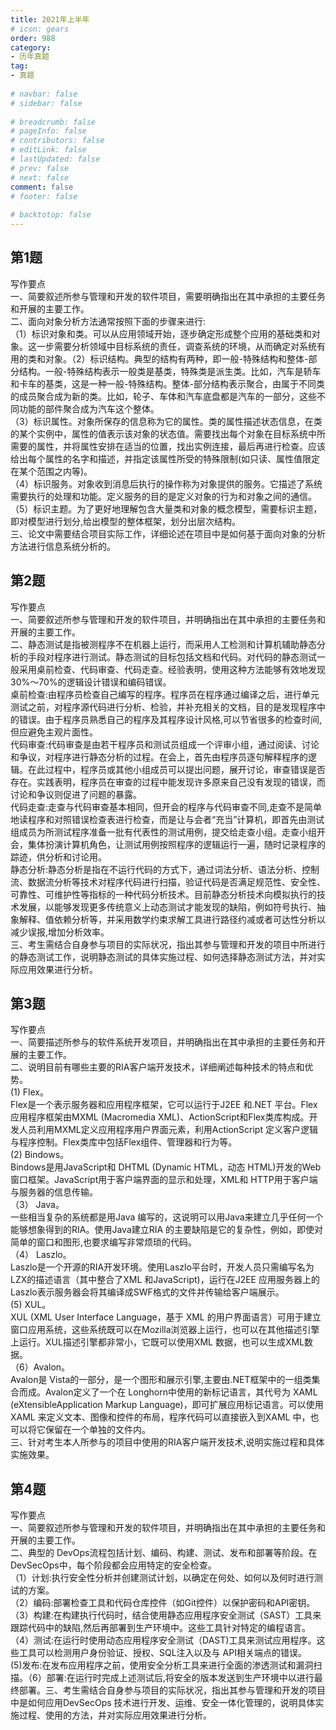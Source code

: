 ```yaml
---  
title: 2021年上半年  
# icon: gears  
order: 988  
category:  
- 历年真题  
tag:  
- 真题  
  
# navbar: false  
# sidebar: false  
  
# breadcrumb: false  
# pageInfo: false  
# contributors: false  
# editLink: false  
# lastUpdated: false  
# prev: false  
# next: false  
comment: false  
# footer: false  
  
# backtotop: false  
---  
```

## 第1题 ##

写作要点  
一、简要叙述所参与管理和开发的软件项目，需要明确指出在其中承担的主要任务和开展的主要工作。  
二、面向对象分析方法通常按照下面的步骤来进行:  
（1）标识对象和类。可以从应用领域开始，逐步确定形成整个应用的基础类和对象。这一步需要分析领域中目标系统的责任，调查系统的环境，从而确定对系统有用的类和对象。（2）标识结构。典型的结构有两种，即一般-特殊结构和整体-部分结构。一般-特殊结构表示一般类是基类，特殊类是派生类。比如，汽车是轿车和卡车的基类，这是一种一般-特殊结构。整体-部分结构表示聚合，由属于不同类的成员聚合成为新的类。比如，轮子、车体和汽车底盘都是汽车的一部分，这些不同功能的部件聚合成为汽车这个整体。  
（3）标识属性。对象所保存的信息称为它的属性。类的属性描述状态信息，在类的某个实例中，属性的值表示该对象的状态值。需要找出每个对象在目标系统中所需要的属性，并将属性安排在适当的位置，找出实例连接，最后再进行检查。应该给出每个属性的名字和描述，并指定该属性所受的特殊限制(如只读、属性值限定在某个范围之内等)。  
（4）标识服务。对象收到消息后执行的操作称为对象提供的服务。它描述了系统需要执行的处理和功能。定义服务的目的是定义对象的行为和对象之间的通信。  
（5）标识主题。为了更好地理解包含大量类和对象的概念模型，需要标识主题，即对模型进行划分,给出模型的整体框架，划分出层次结构。  
三、论文中需要结合项目实际工作，详细论述在项目中是如何基于面向对象的分析方法进行信息系统分析的。  


## 第2题 ##

写作要点  
一、简要叙述所参与管理和开发的软件项目，并明确指出在其中承担的主要任务和开展的主要工作。  
二、静态测试是指被测程序不在机器上运行，而采用人工检测和计算机辅助静态分析的手段对程序进行测试。静态测试的目标包括文档和代码。对代码的静态测试一般采用桌前检查、代码审查、代码走查。经验表明，使用这种方法能够有效地发现30%～70%的逻辑设计错误和编码错误。  
桌前检查:由程序员检查自己编写的程序。程序员在程序通过编译之后，进行单元测试之前，对程序源代码进行分析、检验，并补充相关的文档，目的是发现程序中的错误。由于程序员熟悉自己的程序及其程序设计风格,可以节省很多的检查时间,但应避免主观片面性。  
代码审查:代码审查是由若干程序员和测试员组成一个评审小组，通过阅读、讨论和争议，对程序进行静态分析的过程。在会上，首先由程序员逐句解释程序的逻辑。在此过程中，程序员或其他小组成员可以提出问题，展开讨论，审查错误是否存在。实践表明，程序员在审查的过程中能发现许多原来自己没有发现的错误，而讨论和争议则促进了问题的暴露。  
代码走查:走查与代码审查基本相同，但开会的程序与代码审查不同,走查不是简单地读程序和对照错误检查表进行检查，而是让与会者“充当”计算机，即首先由测试组成员为所测试程序准备一批有代表性的测试用例，提交给走查小组。走查小组开会，集体扮演计算机角色，让测试用例按照程序的逻辑运行一遍，随时记录程序的踪迹，供分析和讨论用。  
静态分析:静态分析是指在不运行代码的方式下，通过词法分析、语法分析、控制流、数据流分析等技术对程序代码进行扫描，验证代码是否满足规范性、安全性、可靠性、可维护性等指标的一种代码分析技术。目前静态分析技术向模拟执行的技术发展，以能够发现更多传统意义上动态测试才能发现的缺陷，例如符号执行、抽象解释、值依赖分析等，并采用数学约束求解工具进行路径约减或者可达性分析以减少误报,增加分析效率。  
三、考生需结合自身参与项目的实际状况，指出其参与管理和开发的项目中所进行的静态测试工作，说明静态测试的具体实施过程、如何选择静态测试方法，并对实际应用效果进行分析。  


## 第3题 ##

写作要点  
一、简要描述所参与的软件系统开发项目，并明确指出在其中承担的主要任务和开展的主要工作。  
二、说明目前有哪些主要的RIA客户端开发技术，详细阐述每种技术的特点和优势。  
(1) Flex。  
Flex是一个表示服务器和应用程序框架，它可以运行于J2EE 和.NET 平台。Flex应用程序框架由MXML (Macromedia XML)、ActionScript和Flex类库构成。开发人员利用MXML定义应用程序用户界面元素，利用ActionScript 定义客户逻辑与程序控制。Flex类库中包括Flex组件、管理器和行为等。  
(2) Bindows。  
Bindows是用JavaScript和 DHTML (Dynamic HTML，动态 HTML)开发的Web窗口框架。JavaScript用于客户端界面的显示和处理，XML和 HTTP用于客户端与服务器的信息传输。  
（3） Java。  
一些相当复杂的系统都是用Java 编写的，这说明可以用Java来建立几乎任何一个能够想象得到的RIA。使用Java建立RIA 的主要缺陷是它的复杂性，例如，即使对简单的窗口和图形,也要求编写非常烦琐的代码。  
（4） Laszlo。  
Laszlo是一个开源的RIA开发环境。使用Laszlo平台时，开发人员只需编写名为LZX的描述语言（其中整合了XML 和JavaScript)，运行在J2EE 应用服务器上的 Laszlo表示服务器会将其编译成SWF格式的文件并传输给客户端展示。  
(5) XUL。  
XUL (XML User Interface Language，基于 XML 的用户界面语言）可用于建立窗口应用系统，这些系统既可以在Mozilla浏览器上运行，也可以在其他描述引擎上运行。XUL描述引擎都非常小，它既可以使用XML 数据，也可以生成XML数据。  
（6）Avalon。  
Avalon是 Vista的一部分，是一个图形和展示引擎,主要由.NET框架中的一组类集合而成。Avalon定义了一个在 Longhorn中使用的新标记语言，其代号为 XAML (eXtensibleApplication Markup Language)，即可扩展应用标记语言。可以使用XAML 来定义文本、图像和控件的布局，程序代码可以直接嵌入到XAML 中，也可以将它保留在一个单独的文件内。  
三、针对考生本人所参与的项目中使用的RIA客户端开发技术,说明实施过程和具体实施效果。  


## 第4题 ##

写作要点  
一、简要叙述所参与管理和开发的软件项目，并明确指出在其中承担的主要任务和开展的主要工作。  
二、典型的 DevOps流程包括计划、编码、构建、测试、发布和部署等阶段。在DevSecOps中，每个阶段都会应用特定的安全检查。  
（1）计划:执行安全性分析并创建测试计划，以确定在何处、如何以及何时进行测试的方案。  
（2）编码:部署检查工具和代码仓库控件（如Git控件）以保护密码和API密钥。（3）构建:在构建执行代码时，结合使用静态应用程序安全测试（SAST）工具来跟踪代码中的缺陷,然后再部署到生产环境中。这些工具针对特定的编程语言。  
（4）测试:在运行时使用动态应用程序安全测试（DAST)工具来测试应用程序。这些工具可以检测用户身份验证、授权、SQL注入以及与 API相关端点的错误。  
(5)发布:在发布应用程序之前，使用安全分析工具来进行全面的渗透测试和漏洞扫描。（6）部署:在运行时完成上述测试后,将安全的版本发送到生产环境中以进行最终部署。三、考生需结合自身参与项目的实际状况，指出其参与管理和开发的项目中是如何应用DevSecOps 技术进行开发、运维、安全一体化管理的，说明具体实施过程、使用的方法，并对实际应用效果进行分析。  

